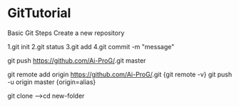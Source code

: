# GitTutorial

Basic Git Steps
Create a new repository

1.git init
2.git status
3.git add <filename>
4.git commit -m "message"

git push https://github.com/Ai-ProG/<filename>.git master 
 
git remote add origin https://github.com/Ai-ProG/<filename>.git {git remote -v}
git push -u origin master {origin=alias}
  
git clone <link> -->cd new-folder  
  
